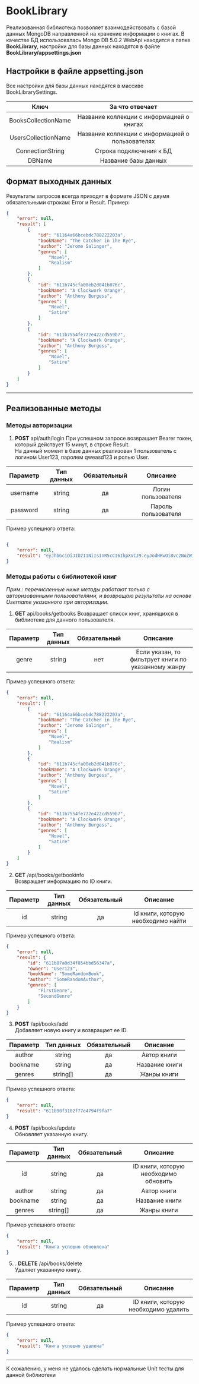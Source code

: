 # BookLibrary
Реализованная библиотека позволяет взаимодействовать с базой данных MongoDB направленной на хранение информации о книгах. В качестве БД использовалась Mongo DB 5.0.2
WebApi находится в папке **BookLibrary**, настройки для базы данных находятся в файле **BookLibrary/appsettings.json**
## Настройки в файле appsetting.json
Все настройки для базы данных находятся в массиве BookLibrarySettings.

| Ключ | За что отвечает |
:---------:|:---------:|
| BooksCollectionName | Название коллекции с информацией о книгах |
| UsersCollectionName | Название коллекции с информацией о пользователях |
| ConnectionString | Строка подключения к БД |
| DBName | Название базы данных |

## Формат выходных данных  

Результаты запросов всегда приходят в формате JSON с двумя обязательными строкам: Error и Result. Пример:
```json
{
    "error": null,
    "result": [
        {
            "id": "61164a66bcebdc788222203a",
            "bookName": "The Catcher in ihe Rye",
            "author": "Jerome Salinger",
            "genres": [
                "Novel",
                "Realism"
            ]
        },
        {
            "id": "611b745cfa00eb2d041b076c",
            "bookName": "A Clockwork Orange",
            "author": "Anthony Burgess",
            "genres": [
                "Novel",
                "Satire"
            ]
        },
        {
            "id": "611b7554fe772e422cd559b7",
            "bookName": "A Clockwork Orange",
            "author": "Anthony Burgess",
            "genres": [
                "Novel",
                "Satire"
            ]
        }
    ]
}
```
____
## Реализованные методы 
### Методы авторизации
1. **POST** api/auth/login
При успешном запросе возвращает Bearer токен, который действует 15 минут, в строке Result.  
На данный момент в базе данных реализован 1 пользователь с логином User123, паролем qweasd123 и ролью User.

| Параметр | Тип данных | Обязательный |  Описание |
:---------:|:---------:|:---------:|:---------:|
| username | string | да | Логин пользователя |
| password | string | да | Пароль пользователя |

Пример успешного ответа:

```json

{
    "error": null,
    "result": "eyJhbGciOiJIUzI1NiIsInR5cCI6IkpXVCJ9.eyJodHRwOi8vc2NoZW1hcy54bWxzb2FwLm9yZy93cy8yMDA1LzA1L2lkZW50aXR5L2NsYWltcy9uYW1lIjoiVXNlcjEyMyIsImh0dHA6Ly9zY2hlbWFzLm1pY3Jvc29mdC5jb20vd3MvMjAwOC8wNi9pZGVudGl0eS9jbGFpbXMvcm9sZSI6IlVzZXIiLCJuYmYiOjE2MjkxOTQxMjgsImV4cCI6MTYyOTE5NTAyOCwiaXNzIjoiU2ltcGxlQXV0aGVuaWNhdGlvbiIsImF1ZCI6IkJvb2tMaWJyYXJ5In0.4jbLrpVVwvqrXyx-XdCugdP0QHSvlQPcBA6yJ2ZHNiw"
}

```
### Методы работы с библиотекой книг
*Прим.: перечисленные ниже методы работают только с авторизованными пользователями, и возвращаю результаты на основе Username указанного при авторизации.*  

1. **GET** api/books/getbooks
Возвращает список книг, хранящихся в библиотеке для данного пользователя.  

| Параметр | Тип данных | Обязательный | Описание |
:---------:|:---------:|:---------:|:---------:|
| genre | string | нет | Если указан, то фильтрует книги по указанному жанру |

Пример успешного ответа:
```json
{
    "error": null,
    "result": [
        {
            "id": "61164a66bcebdc788222203a",
            "bookName": "The Catcher in ihe Rye",
            "author": "Jerome Salinger",
            "genres": [
                "Novel",
                "Realism"
            ]
        },
        {
            "id": "611b745cfa00eb2d041b076c",
            "bookName": "A Clockwork Orange",
            "author": "Anthony Burgess",
            "genres": [
                "Novel",
                "Satire"
            ]
        },
        {
            "id": "611b7554fe772e422cd559b7",
            "bookName": "A Clockwork Orange",
            "author": "Anthony Burgess",
            "genres": [
                "Novel",
                "Satire"
            ]
        }
    ]
}
```
2. **GET** /api/books/getbookinfo  
Возвращает информацию по ID книги.

| Параметр | Тип данных | Обязательный | Описание |
:---------:|:---------:|:---------:|:---------:|
| id | string | да | Id книги, которую необходимо найти |

Пример успешного ответа:

```json
{
    "error": null,
    "result": {
        "id": "611b87a0d34f854bbd56347a",
        "owner": "User123",
        "bookName": "SomeRandomBook",
        "author": "SomeRandomAuthor",
        "genres": [
            "FirstGenre",
            "SecondGenre"
        ]
    }
}
```

3. **POST** /api/books/add  
Добавляет новую книгу и возвращает ее ID.

| Параметр | Тип данных | Обязательный | Описание |
:---------:|:---------:|:---------:|:---------:|
| author | string | да | Автор книги |
| bookname | string | да | Название книги |
| genres | string[] | да | Жанры книги |

Пример успешного ответа:

```json
{
    "error": null,
    "result": "611b90f3102f77e4794f9fa7"
}
```

4. **POST** /api/books/update  
Обновляет указанную книгу.

| Параметр | Тип данных | Обязательный | Описание |
:---------:|:---------:|:---------:|:---------:|
| id | string | да | ID книги, которую необходимо обновить |
| author | string | да | Автор книги |
| bookname | string | да | Название книги |
| genres | string[] | да | Жанры книги |

Пример успешного ответа:

```json
{
    "error": null,
    "result": "Книга успешно обновлена"
}
```

5. . **DELETE** /api/books/delete  
Удаляет указанную книгу.

| Параметр | Тип данных | Обязательный | Описание |
:---------:|:---------:|:---------:|:---------:|
| id | string | да | ID книги, которую необходимо удалить |

Пример успешного ответа:

```json
{
    "error": null,
    "result": "Книга успешно удалена"
}
```
____
К сожалению, у меня не удалось сделать нормальные Unit тесты для данной библиотеки
